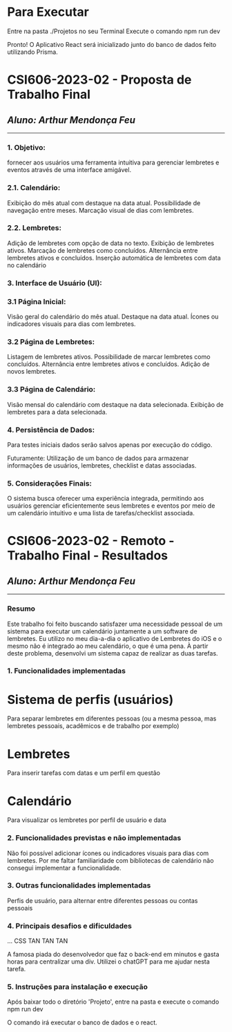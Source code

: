 # Para Executar

Entre na pasta ./Projetos no seu Terminal
Execute o comando
npm run dev

Pronto! O Aplicativo React será inicializado junto do banco de dados feito utilizando Prisma.

# **CSI606-2023-02 - Proposta de Trabalho Final**

## _Aluno: Arthur Mendonça Feu_

---

### 1. Objetivo:

fornecer aos usuários uma ferramenta intuitiva para gerenciar lembretes e eventos através de uma interface amigável.

### 2.1. Calendário:

Exibição do mês atual com destaque na data atual.
Possibilidade de navegação entre meses.
Marcação visual de dias com lembretes.

### 2.2. Lembretes:

Adição de lembretes com opção de data no texto.
Exibição de lembretes ativos.
Marcação de lembretes como concluídos.
Alternância entre lembretes ativos e concluídos.
Inserção automática de lembretes com data no calendário

### 3. Interface de Usuário (UI):

### 3.1 Página Inicial:

Visão geral do calendário do mês atual.
Destaque na data atual.
Ícones ou indicadores visuais para dias com lembretes.

### 3.2 Página de Lembretes:

Listagem de lembretes ativos.
Possibilidade de marcar lembretes como concluídos.
Alternância entre lembretes ativos e concluídos.
Adição de novos lembretes.

### 3.3 Página de Calendário:

Visão mensal do calendário com destaque na data selecionada.
Exibição de lembretes para a data selecionada.

### 4. Persistência de Dados:

Para testes iniciais dados serão salvos apenas por execução do código.

Futuramente: Utilização de um banco de dados para armazenar informações de usuários, lembretes, checklist e datas associadas.

### 5. Considerações Finais:

O sistema busca oferecer uma experiência integrada, permitindo aos usuários gerenciar eficientemente seus lembretes e eventos por meio de um calendário intuitivo e uma lista de tarefas/checklist associada.

# **CSI606-2023-02 - Remoto - Trabalho Final - Resultados**

## _Aluno: Arthur Mendonça Feu_

---

### Resumo

Este trabalho foi feito buscando satisfazer uma necessidade pessoal de um sistema para executar um calendário juntamente a um software de lembretes. Eu utilizo no meu dia-a-dia o aplicativo de Lembretes do iOS e o mesmo não é integrado ao meu calendário, o que é uma pena. À partir deste problema, desenvolvi um sistema capaz de realizar as duas tarefas.

### 1. Funcionalidades implementadas

# Sistema de perfis (usuários)

Para separar lembretes em diferentes pessoas (ou a mesma pessoa, mas lembretes pessoais, acadêmicos e de trabalho por exemplo)

# Lembretes

Para inserir tarefas com datas e um perfil em questão

# Calendário

Para visualizar os lembretes por perfil de usuário e data

### 2. Funcionalidades previstas e não implementadas

Não foi possível adicionar ícones ou indicadores visuais para dias com lembretes. Por me faltar familiaridade com bibliotecas de calendário não consegui implementar a funcionalidade.

### 3. Outras funcionalidades implementadas

Perfis de usuário, para alternar entre diferentes pessoas ou contas pessoais

### 4. Principais desafios e dificuldades

... CSS
TAN TAN TAN

A famosa piada do desenvolvedor que faz o back-end em minutos e gasta horas para centralizar uma div. Utilizei o chatGPT para me ajudar nesta tarefa.

### 5. Instruções para instalação e execução

Após baixar todo o diretório 'Projeto', entre na pasta e execute o comando
npm run dev

O comando irá executar o banco de dados e o react.
